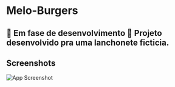 # Melo-Burgers
## 🚧 Em fase de desenvolvimento 🚧 Projeto desenvolvido pra uma lanchonete ficticia.

## Screenshots

![App Screenshot](https://i.imgur.com/e2tM6HF.png?w=12)
